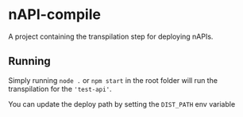 # nAPI-compile
A project containing the transpilation step for deploying nAPIs.

## Running
Simply running `node .` or `npm start` in the root folder will run the transpilation for the `'test-api'`. 

You can update the deploy path by setting the `DIST_PATH` env variable
